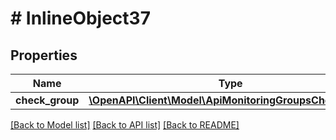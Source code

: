 # # InlineObject37

## Properties

Name | Type | Description | Notes
------------ | ------------- | ------------- | -------------
**check_group** | [**\OpenAPI\Client\Model\ApiMonitoringGroupsCheckGroup**](ApiMonitoringGroupsCheckGroup.md) |  |

[[Back to Model list]](../../README.md#models) [[Back to API list]](../../README.md#endpoints) [[Back to README]](../../README.md)
